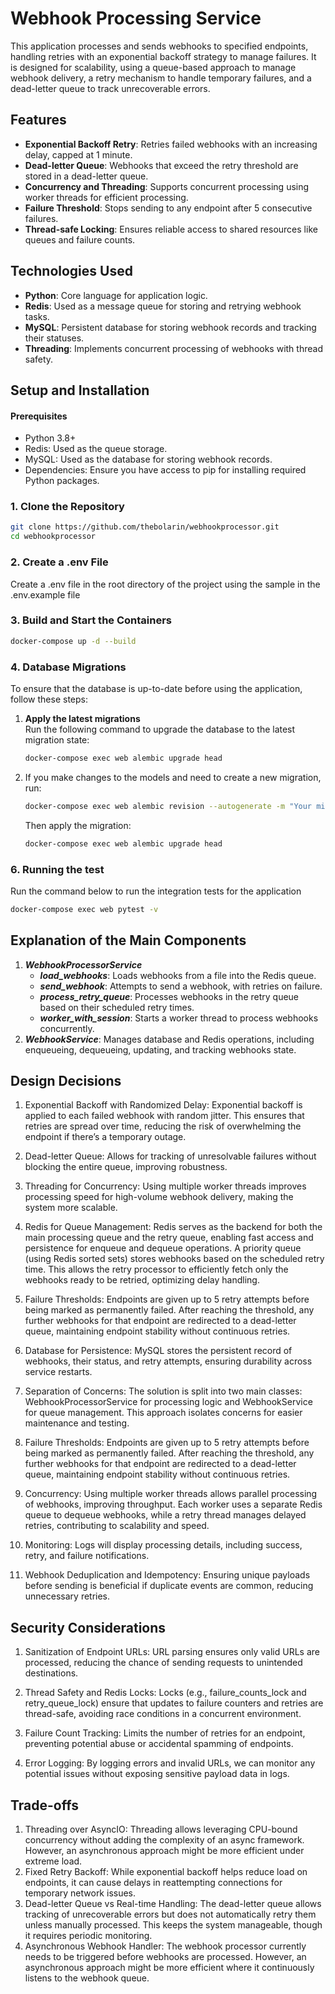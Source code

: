 # Webhook Processing Service
This application processes and sends webhooks to specified endpoints, handling retries with an exponential backoff strategy to manage failures. It is designed for scalability, using a queue-based approach to manage webhook delivery, a retry mechanism to handle temporary failures, and a dead-letter queue to track unrecoverable errors.

## Features

- **Exponential Backoff Retry**: Retries failed webhooks with an increasing delay, capped at 1 minute.
- **Dead-letter Queue**: Webhooks that exceed the retry threshold are stored in a dead-letter queue.
- **Concurrency and Threading**: Supports concurrent processing using worker threads for efficient processing.
- **Failure Threshold**: Stops sending to any endpoint after 5 consecutive failures.
- **Thread-safe Locking**: Ensures reliable access to shared resources like queues and failure counts.

## Technologies Used

- **Python**: Core language for application logic.
- **Redis**: Used as a message queue for storing and retrying webhook tasks.
- **MySQL**: Persistent database for storing webhook records and tracking their statuses.
- **Threading**: Implements concurrent processing of webhooks with thread safety.

## Setup and Installation
#### Prerequisites
- Python 3.8+
- Redis: Used as the queue storage.
- MySQL: Used as the database for storing webhook records.
- Dependencies: Ensure you have access to pip for installing required Python packages.

### 1. Clone the Repository
```sh
git clone https://github.com/thebolarin/webhookprocessor.git
cd webhookprocessor
```

### 2. Create a .env File
Create a .env file in the root directory of the project using the sample in the .env.example file

### 3. Build and Start the Containers
```bash
docker-compose up -d --build
```

### 4. Database Migrations
To ensure that the database is up-to-date before using the application, follow these steps:

1. **Apply the latest migrations**  
   Run the following command to upgrade the database to the latest migration state:
   ```bash
   docker-compose exec web alembic upgrade head
   ```

2. If you make changes to the models and need to create a new migration, run:
   ```bash
   docker-compose exec web alembic revision --autogenerate -m "Your migration message"
   ```
    Then apply the migration:
    ```bash
   docker-compose exec web alembic upgrade head
   ```

### 6. Running the test
Run the command below to run the integration tests for the application
```bash
docker-compose exec web pytest -v
```

## Explanation of the Main Components

1. ***WebhookProcessorService***
    - ***load_webhooks***: Loads webhooks from a file into the Redis queue.
    - ***send_webhook***: Attempts to send a webhook, with retries on failure.
    - ***process_retry_queue***: Processes webhooks in the retry queue based on their scheduled retry times.
    - ***worker_with_session***: Starts a worker thread to process webhooks concurrently.
2. ***WebhookService***:
Manages database and Redis operations, including enqueueing, dequeueing, updating, and tracking webhooks state.

## Design Decisions
1. Exponential Backoff with Randomized Delay: Exponential backoff is applied to each failed webhook with random jitter. This ensures that retries are spread over time, reducing the risk of overwhelming the endpoint if there’s a temporary outage.

2. Dead-letter Queue: Allows for tracking of unresolvable failures without blocking the entire queue, improving robustness.
3. Threading for Concurrency: Using multiple worker threads improves processing speed for high-volume webhook delivery, making the system more scalable.
4. Redis for Queue Management: Redis serves as the backend for both the main processing queue and the retry queue, enabling fast access and persistence for enqueue and dequeue operations. A priority queue (using Redis sorted sets) stores webhooks based on the scheduled retry time. This allows the retry processor to efficiently fetch only the webhooks ready to be retried, optimizing delay handling.
8. Failure Thresholds: Endpoints are given up to 5 retry attempts before being marked as permanently failed. After reaching the threshold, any further webhooks for that endpoint are redirected to a dead-letter queue, maintaining endpoint stability without continuous retries.
5. Database for Persistence: MySQL stores the persistent record of webhooks, their status, and retry attempts, ensuring durability across service restarts.
6. Separation of Concerns: The solution is split into two main classes: WebhookProcessorService for processing logic and WebhookService for queue management. This approach isolates concerns for easier maintenance and testing.
7. Failure Thresholds: Endpoints are given up to 5 retry attempts before being marked as permanently failed. After reaching the threshold, any further webhooks for that endpoint are redirected to a dead-letter queue, maintaining endpoint stability without continuous retries.
8. Concurrency: Using multiple worker threads allows parallel processing of webhooks, improving throughput. Each worker uses a separate Redis queue to dequeue webhooks, while a retry thread manages delayed retries, contributing to scalability and speed.
9. Monitoring: Logs will display processing details, including success, retry, and failure notifications.
10. Webhook Deduplication and Idempotency: Ensuring unique payloads before sending is beneficial if duplicate events are common, reducing unnecessary retries.

## Security Considerations
1. Sanitization of Endpoint URLs: URL parsing ensures only valid URLs are processed, reducing the chance of sending requests to unintended destinations.
2. Thread Safety and Redis Locks: Locks (e.g., failure_counts_lock and retry_queue_lock) ensure that updates to failure counters and retries are thread-safe, avoiding race conditions in a concurrent environment.

3. Failure Count Tracking: Limits the number of retries for an endpoint, preventing potential abuse or accidental spamming of endpoints.
4. Error Logging: By logging errors and invalid URLs, we can monitor any potential issues without exposing sensitive payload data in logs.

## Trade-offs
1. Threading over AsyncIO: Threading allows leveraging CPU-bound concurrency without adding the complexity of an async framework. However, an asynchronous approach might be more efficient under extreme load.
2. Fixed Retry Backoff: While exponential backoff helps reduce load on endpoints, it can cause delays in reattempting connections for temporary network issues.
3. Dead-letter Queue vs Real-time Handling: The dead-letter queue allows tracking of unrecoverable errors but does not automatically retry them unless manually processed. This keeps the system manageable, though it requires periodic monitoring.
4. Asynchronous Webhook Handler: The webhook processor currently needs to be triggered before webhooks are processed. However, an asynchronous approach might be more efficient where it continuously listens to the webhook queue.
